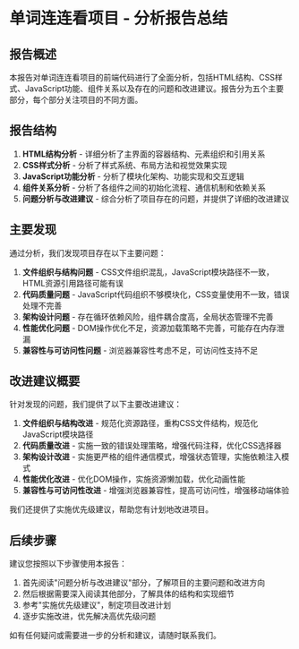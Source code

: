 # 单词连连看项目 - 分析报告总结

## 报告概述

本报告对单词连连看项目的前端代码进行了全面分析，包括HTML结构、CSS样式、JavaScript功能、组件关系以及存在的问题和改进建议。报告分为五个主要部分，每个部分关注项目的不同方面。

## 报告结构

1. **HTML结构分析** - 详细分析了主界面的容器结构、元素组织和引用关系
2. **CSS样式分析** - 分析了样式系统、布局方法和视觉效果实现
3. **JavaScript功能分析** - 分析了模块化架构、功能实现和交互逻辑
4. **组件关系分析** - 分析了各组件之间的初始化流程、通信机制和依赖关系
5. **问题分析与改进建议** - 综合分析了项目存在的问题，并提供了详细的改进建议

## 主要发现

通过分析，我们发现项目存在以下主要问题：

1. **文件组织与结构问题** - CSS文件组织混乱，JavaScript模块路径不一致，HTML资源引用路径可能有误
2. **代码质量问题** - JavaScript代码组织不够模块化，CSS变量使用不一致，错误处理不完善
3. **架构设计问题** - 存在循环依赖风险，组件耦合度高，全局状态管理不完善
4. **性能优化问题** - DOM操作优化不足，资源加载策略不完善，可能存在内存泄漏
5. **兼容性与可访问性问题** - 浏览器兼容性考虑不足，可访问性支持不足

## 改进建议概要

针对发现的问题，我们提供了以下主要改进建议：

1. **文件组织与结构改进** - 规范化资源路径，重构CSS文件结构，规范化JavaScript模块路径
2. **代码质量改进** - 实施一致的错误处理策略，增强代码注释，优化CSS选择器
3. **架构设计改进** - 实施更严格的组件通信模式，增强状态管理，实施依赖注入模式
4. **性能优化改进** - 优化DOM操作，实施资源懒加载，优化动画性能
5. **兼容性与可访问性改进** - 增强浏览器兼容性，提高可访问性，增强移动端体验

我们还提供了实施优先级建议，帮助您有计划地改进项目。

## 后续步骤

建议您按照以下步骤使用本报告：

1. 首先阅读"问题分析与改进建议"部分，了解项目的主要问题和改进方向
2. 然后根据需要深入阅读其他部分，了解具体的结构和实现细节
3. 参考"实施优先级建议"，制定项目改进计划
4. 逐步实施改进，优先解决高优先级问题

如有任何疑问或需要进一步的分析和建议，请随时联系我们。
